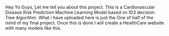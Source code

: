 Hey Yo Guys, Let me tell you about this project.
This is a Cardiovascular Disease Risk Prediction Machine Learning Model based on ID3 decision Tree Algorithm.
What i have uploaded here is just the One of half of the mind of my final project. Once this is done I will create a HealthCare website with many models like this.
